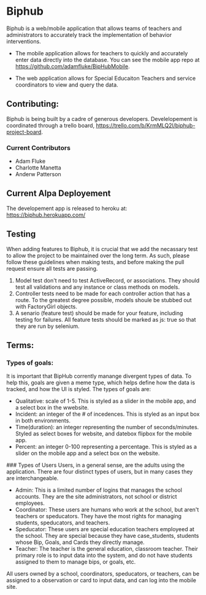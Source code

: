 # Biphub
Biphub is a web/mobile application that allows teams of teachers and administrators to accurately track the implementation of behavior interventions.

- The mobile application allows for teachers to quickly and accurately enter data directly into the database. You can see the mobile app repo at https://github.com/adamfluke/BipHubMobile.

- The web application allows for Special Educaiton Teachers and service coordinators to view and query the data.

## Contributing:
Biphub is being built by a cadre of generous developers. Develelopement is coordinated through a trello board, https://trello.com/b/KrmMLQ2l/biphub-project-board.

### Current Contributors
<ul>
  <li>Adam Fluke</li>
  <li>Charlotte Manetta</li>
  <li>Anderw Patterson</li>
</ul>

## Current Alpa Deployement
The developement app is released to heroku at: https://biphub.herokuapp.com/

## Testing
When adding features to Biphub, it is crucial that we add the necassary test to allow the project to be maintained over the long term. As such, please follow these guidelines when making tests, and before making the pull request ensure all tests are passing.
<ol>
  <li>Model test don't need to test ActiveRecord, or associations. They should test all validations and any instance or class methods on models.</li>
  <li>Controller tests need to be made for each controller action that has a route. To the greatest degree possible, models shoule be stubbed out with FactoryGirl objects.</li>
  <li>A senario (feature test) should be made for your feature, including testing for failures. All feature tests should be marked as js: true so that they are run by selenium.</li>
</ol>

## Terms:
### Types of goals:
It is important that BipHub corrently manange divergent types of data. To help this, goals are given a meme type, which helps define how the data is tracked, and how the UI is styled. The types of goals are:
<ul>
  <li>Qualitative: scale of 1-5. This is styled as a slider in the mobile app, and a select box in the wwebsite.</li>
  <li>Incident: an integer of the # of incedences. This is styled as an input box in both environments.</li>
  <li>Time(duration): an integer representing the number of seconds/minutes. Styled as select boxes for website, and datebox flipbox for the mobile app.</li>
  <li>Percent: an integer 0-100 representing a percentage. This is styled as a slider on the mobile app and a select box on the website.</li>
</ul>
### Types of Users
Users, in a general sense, are the adults using the application. There are four distinct types of users, but in many cases they are interchangeable.
<ul>
  <li>Admin: This is a limited number of logins that manages the school accounts. They are the site administrators, not school or district employees.</li>
  <li>Coordinator: These users are humans who work at the school, but aren't teachers or speducators. They have the most rights for managing students, speducators, and teachers.</li>
  <li>Speducator: These users are special education teachers employeed at the school. They are special because they have case_students, students whose Bip, Goals, and Cards they directly manage.</li>
  <li>Teacher: The teacher is the general education, classroom teacher. Their primary role is to input data into the system, and do not have students assigned to them to manage bips, or goals, etc.</li>
</ul>
All users owned by a school, coordinators, speducators, or teachers, can be assigned to a observation or card to input data, and can log into the mobile site.